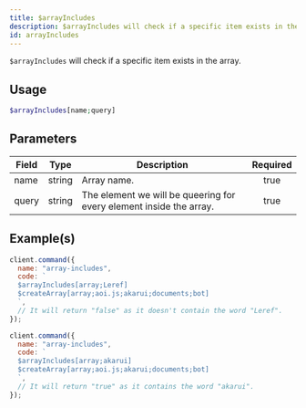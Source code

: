 ```yaml
---
title: $arrayIncludes
description: $arrayIncludes will check if a specific item exists in the array.
id: arrayIncludes
---
```


`$arrayIncludes` will check if a specific item exists in the array.

## Usage

```php
$arrayIncludes[name;query]
```

## Parameters

| Field | Type   | Description                                                         | Required |
| ----- | ------ | ------------------------------------------------------------------- | :------: |
| name  | string | Array name.                                                         |   true   |
| query | string | The element we will be queering for every element inside the array. |   true   |

## Example(s)

```javascript
client.command({
  name: "array-includes",
  code: `
  $arrayIncludes[array;Leref]
  $createArray[array;aoi.js;akarui;documents;bot]
  `,
  // It will return "false" as it doesn't contain the word "Leref".
});
```

```javascript
client.command({
  name: "array-includes",
  code: `
  $arrayIncludes[array;akarui]
  $createArray[array;aoi.js;akarui;documents;bot]
  `,
  // It will return "true" as it contains the word "akarui".
});
```
